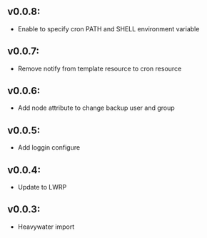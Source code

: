 ## v0.0.8:

* Enable to specify cron PATH and SHELL environment variable

## v0.0.7:

* Remove notify from template resource to cron resource

## v0.0.6:

* Add node attribute to change backup user and group

## v0.0.5:

* Add loggin configure

## v0.0.4:

* Update to LWRP

## v0.0.3:

* Heavywater import
